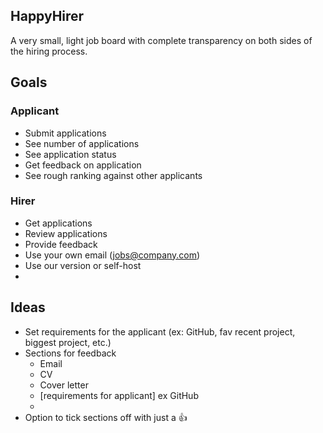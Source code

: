 ## HappyHirer

A very small, light job board with complete transparency on both sides of the hiring process.


## Goals

### Applicant

- Submit applications
- See number of applications
- See application status
- Get feedback on application
- See rough ranking against other applicants

### Hirer

- Get applications
- Review applications
- Provide feedback
- Use your own email (jobs@company.com)
- Use our version or self-host
- 

## Ideas

- Set requirements for the applicant (ex: GitHub, fav recent project, biggest project, etc.)
- Sections for feedback
    - Email
    - CV
    - Cover letter
    - [requirements for applicant] ex GitHub
    - 
- Option to tick sections off with just a :thumbsup:
